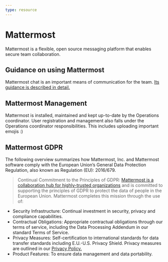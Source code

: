 ```yaml
---
type: resource
---
```


# Mattermost

Mattermost is a flexible, open source messaging platform that enables secure team collaboration.

## Guidance on using Mattermost

Mattermost chat is an important means of communication for the team. [Its guidance is described in detail.](https://about.publiccode.net/activities/communication/using-chat.html)

## Mattermost Management

Mattermost is installed, maintained and kept up-to-date by the Operations coordinator. User registration and management also falls under the Operations coordinator responsibilities. This includes uploading important emojis :)

## Mattermost GDPR

The following overview summarizes how Mattermost, Inc. and Mattermost software comply with the European Union’s General Data Protection Regulation,
also known as Regulation (EU): 2016/679.

> Continual Commitment to the Principles of GDPR: [Mattermost is a collaboration hub for highly-trusted organizations](https://docs.mattermost.com/overview/compliance.html) and is committed to supporting the principles of GDPR to protect the data of people in the European Union. Mattermost completes this mission through the use of:

* Security Infrastructure: Continual investment in security, privacy and compliance capabilities.
* Contractual Obligations: Appropriate contractual obligations through our terms of service, including the Data Processing Addendum in our standard Terms of Service.
* Privacy Measures: Self-certification to international standards for data transfer standards including E.U.-U.S. Privacy Shield. Privacy measures are outlined in our [Privacy Policy.](https://mattermost.com/privacy-policy/)
* Product Features: To ensure data management and data portability.
